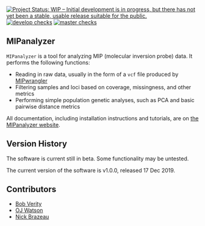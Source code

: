 
<!-- badges: start -->

[![Project Status: WIP – Initial development is in progress, but there
has not yet been a stable, usable release suitable for the
public.](https://www.repostatus.org/badges/latest/wip.svg)](https://www.repostatus.org/#wip)
[![develop
checks](https://github.com/mrc-ide/PlasmoSim/workflows/checks_develop/badge.svg)](https://github.com/mrc-ide/PlasmoSim/actions)
[![master
checks](https://github.com/mrc-ide/PlasmoSim/workflows/checks_master/badge.svg)](https://github.com/mrc-ide/PlasmoSim/actions)
<!-- badges: end -->

## MIPanalyzer

`MIPanalyzer` is a tool for analyzing MIP (molecular inversion probe)
data. It performs the following functions:

- Reading in raw data, usually in the form of a `vcf` file produced by
  [MIPwrangler](https://github.com/bailey-lab/MIPWrangler)
- Filtering samples and loci based on coverage, missingness, and other
  metrics
- Performing simple population genetic analyses, such as PCA and basic
  pairwise distance metrics

All documentation, including installation instructions and tutorials,
are on [the MIPanalyzer website](https://mrc-ide.github.io/MIPanalyzer).

## Version History

The software is current still in beta. Some functionality may be
untested.

The current version of the software is v1.0.0, released 17 Dec 2019.

## Contributors

- [Bob Verity](https://github.com/bobverity)
- [OJ Watson](https://github.com/ojwatson)
- [Nick Brazeau](https://github.com/nickbrazeau)
